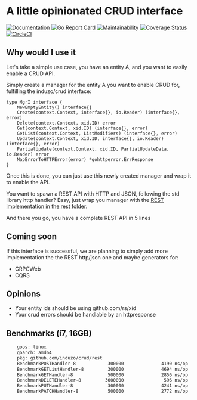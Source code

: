 # A little opinionated CRUD interface

[![Documentation](https://godoc.org/github.com/induzo/crud?status.svg)](http://godoc.org/github.com/induzo/crud) [![Go Report Card](https://goreportcard.com/badge/github.com/induzo/crud)](https://goreportcard.com/report/github.com/induzo/crud) [![Maintainability](https://api.codeclimate.com/v1/badges/3e4ee9ac6a7a39a18c36/maintainability)](https://codeclimate.com/github/induzo/crud/maintainability) [![Coverage Status](https://coveralls.io/repos/github/induzo/crud/badge.svg?branch=master)](https://coveralls.io/github/induzo/crud?branch=master) [![CircleCI](https://circleci.com/gh/induzo/crud.svg?style=svg)](https://circleci.com/gh/induzo/crud)

## Why would I use it

Let's take a simple use case, you have an entity A, and you want to easily enable a CRUD API.

Simply create a manager for the entity A you want to enable CRUD for, fulfilling the induzo/crud interface:

```golang
type MgrI interface {
    NewEmptyEntity() interface{}
    Create(context.Context, interface{}, io.Reader) (interface{}, error)
    Delete(context.Context, xid.ID) error
    Get(context.Context, xid.ID) (interface{}, error)
    GetList(context.Context, ListModifiers) (interface{}, error)
    Update(context.Context, xid.ID, interface{}, io.Reader) (interface{}, error)
    PartialUpdate(context.Context, xid.ID, PartialUpdateData, io.Reader) error
    MapErrorToHTTPError(error) *gohttperror.ErrResponse
}
```

Once this is done, you can just use this newly created manager and wrap it to enable the API.

You want to spawn a REST API with HTTP and JSON, following the std library http handler?
Easy, just wrap you manager with the [REST implementation in the rest folder](./rest).

And there you go, you have a complete REST API in 5 lines

## Coming soon

If this interface is successful, we are planning to simply add more implementation the the REST http/json one and maybe generators for:

- GRPCWeb
- CQRS

## Opinions

- Your entity ids should be using github.com/rs/xid
- Your crud errors should be handlable by an httpresponse

## Benchmarks (i7, 16GB)

```bash
    goos: linux
    goarch: amd64
    pkg: github.com/induzo/crud/rest
    BenchmarkPOSTHandler-8            300000              4190 ns/op            1912 B/op         20 allocs/op
    BenchmarkGETListHandler-8         300000              4694 ns/op            2131 B/op         31 allocs/op
    BenchmarkGETHandler-8             500000              2856 ns/op            1138 B/op         14 allocs/op
    BenchmarkDELETEHandler-8         3000000               596 ns/op              80 B/op          2 allocs/op
    BenchmarkPUTHandler-8             300000              4241 ns/op            1842 B/op         21 allocs/op
    BenchmarkPATCHHandler-8           500000              2772 ns/op            1544 B/op         17 allocs/op
```
